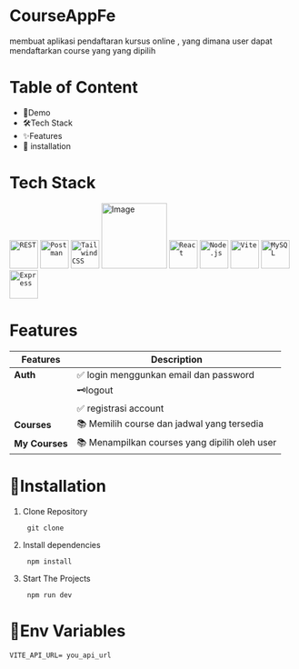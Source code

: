 # CourseAppFe
membuat aplikasi pendaftaran kursus online , yang dimana user dapat mendaftarkan course yang yang dipilih 
# Table of Content
 - 🎥Demo
 - 🛠️Tech Stack
 - ✨Features
 -  🚀 installation
 
# Tech Stack

 <div> <code><img width="50" src="https://raw.githubusercontent.com/marwin1991/profile-technology-icons/refs/heads/main/icons/rest.png" alt="REST" title="REST"/></code> <code><img width="50" src="https://raw.githubusercontent.com/marwin1991/profile-technology-icons/refs/heads/main/icons/postman.png" alt="Postman" title="Postman"/></code> <code><img width="50" src="https://raw.githubusercontent.com/marwin1991/profile-technology-icons/refs/heads/main/icons/tailwind_css.png" alt="Tailwind CSS" title="Tailwind CSS"/></code> <img src="https://miro.medium.com/v2/resize:fit:661/1*TkP2EwaX95ItAv_jGS7hSA.png" alt="Image" width="115"/> <code><img width="50" src="https://raw.githubusercontent.com/marwin1991/profile-technology-icons/refs/heads/main/icons/react.png" alt="React" title="React"/></code> <code><img width="50" src="https://raw.githubusercontent.com/marwin1991/profile-technology-icons/refs/heads/main/icons/node_js.png" alt="Node.js" title="Node.js"/></code> <code><img width="50" src="https://raw.githubusercontent.com/marwin1991/profile-technology-icons/refs/heads/main/icons/vite.png" alt="Vite" title="Vite"/></code> <code><img width="50" src="https://raw.githubusercontent.com/marwin1991/profile-technology-icons/refs/heads/main/icons/mysql.png" alt="MySQL" title="MySQL" width="80"/></code> <code><img width="50" src="https://raw.githubusercontent.com/marwin1991/profile-technology-icons/refs/heads/main/icons/express.png" alt="Express" title="Express"/></code>



 # Features

| Features           | Description                                  |
|--------------------|--------------------------------------------- |
| **Auth**          | ✅ login menggunkan email dan password		|
|                  	| 🗝️logout                    |                	|
|					|✅ registrasi account						
| **Courses**       |📚 Memilih course dan jadwal yang tersedia                  |
| **My Courses**    | 📚 Menampilkan courses yang dipilih oleh user

# 🚀Installation

1. Clone Repository

		git clone

2. Install dependencies
	
		npm install

3. Start The Projects

	
		npm run dev


# 🔐Env Variables
   
	VITE_API_URL= you_api_url


